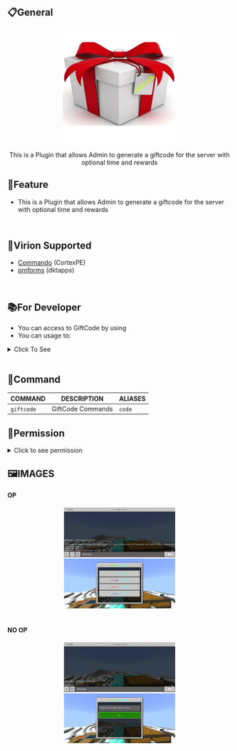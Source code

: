## 📋General
<div align="center">
<img src="https://github.com/ClickedTran/GiftCode/blob/Master/icon.jpg">

  <p>This is a Plugin that allows Admin to generate a giftcode for the server with optional time and rewards</p>
</div>

## 📖Feature
- This is a Plugin that allows Admin to generate a giftcode for the server with optional time and rewards
<br>

## 📜Virion Supported
- [Commando](https://github.com/CortexPE/Commando) (CortexPE)
- [pmforms](https://github.com/dktapps-pm-pl/pmforms) (dktapps)
<br>

## 📚For Developer

- You can access to GiftCode by using
- You can usage to:
<details>
  <summary>Click To See</summary>
 
 >- Create New GiftCode:

 ```php
  GiftCode::getInstance()->createCode(string $name, int $day, int $hour, int $minute, int $second, string $command);
```

 >- Remove GiftCode:

 ```php
   GiftCode::getInstance()->removeCode(string $name);
```

</details>
<br>

## 💬Command
| **COMMAND** | **DESCRIPTION** | **ALIASES** |
| --- | --- | --- |
| `giftcode` | GiftCode Commands | `code` |

## 📝Permission

<details>
<summary>Click to see permission</summary>

- Use `giftcode.command` to open menu GiftCode
- Use `giftcode.command.create` to create new giftcode in data
- Use `giftcode.command.remove` to remove giftcode existsing to data
- Use `giftcode.command.list` to see all giftcode in data
- Use `giftcode.command.help` to see all GiftCode Command

</details>

## 🖼️IMAGES
<h4>OP</h4>
<div align="center">
<img src="https://github.com/Clickedtran/GiftCode/blob/Master/image/op.png" width="250px" height="auto">
  <br>
<img src="https://github.com/Clickedtran/GiftCode/blob/Master/image/menu_create.png" width="250px" height="auto">
</div>
<br>
  
<h4>NO OP</h4>
<div align="center">
<img src="https://github.com/Clickedtran/GiftCode/blob/Master/image/no_op.png" width="250px" height="auto">
  <br>
<img src="https://github.com/Clickedtran/GiftCode/blob/Master/image/use.png" width="250px" height="auto">
</div>
